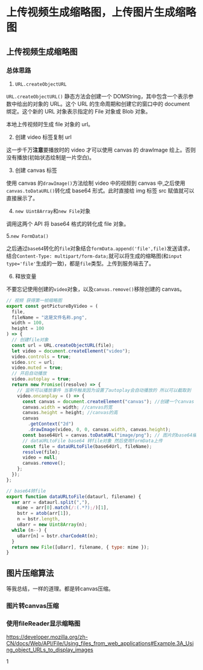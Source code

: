 # 上传视频生成缩略图，上传图片生成缩略图

## 上传视频生成缩略图

### 总体思路

1.  `URL.createObjectURL`

`URL.createObjectURL()` 静态方法会创建一个 DOMString，其中包含一个表示参数中给出的对象的 URL。这个 URL 的生命周期和创建它的窗口中的 document 绑定。这个新的 URL 对象表示指定的 File 对象或 Blob 对象。

本地上传视频时生成 file 对象的 url。

2. 创建 video 标签复制 url

这一步千万**注意**要播放时的 video 才可以使用 canvas 的 drawImage 绘上。否则没有播放(初始状态绘制是一片空白)。

3. 创建 canvas 标签

使用 canvas 的`drawImage()`方法绘制 video 中的视频到 canvas 中,之后使用`canvas.toDataURL()`转化成 base64 形式。此时直接给 img 标签 src 赋值就可以直接展示了。

4. `new Uint8Array`和`new File`对象

调用这两个 API 将 base64 格式的转化成 file 对象。

5.`new FormData()`

之后通过`base64`转化的`file`对象结合`formData.append('file',file)`发送请求，结合`Content-Type: multipart/form-data;`就可以将生成的缩略图(和`input type='file'`生成的一致)，都是`file`类型。上传到服务端去了。

6. 释放变量

不要忘记使用创建的`video`对象，以及`canvas.remove()`移除创建的 canvas。

```js
// 视频 获得第一帧缩略图
export const getPictureByVideo = (
  file,
  fileName = "这是文件名称.png",
  width = 100,
  height = 100
) => {
  // 创建file对象
  const url = URL.createObjectURL(file);
  let video = document.createElement("video");
  video.controls = true;
  video.src = url;
  video.muted = true;
  // 开启自动播放
  video.autoplay = true;
  return new Promise((resolve) => {
    // 监听可以播放事件 当事件触发因为设置了autoplay会自动播放的 所以可以截取到
    video.oncanplay = () => {
      const canvas = document.createElement("canvas"); //创建一个canvas
      canvas.width = width; //canvas的宽
      canvas.height = height; //canvas的高
      canvas
        .getContext("2d")
        .drawImage(video, 0, 0, canvas.width, canvas.height);
      const base64Url = canvas.toDataURL("image/png"); // 图片的base64编码
      // dataURLtoFile base64 转file对象 然后使用formData上传
      const file = dataURLtoFile(base64Url, fileName);
      resolve(file);
      video = null;
      canvas.remove();
    };
  });
};

// base64转file
export function dataURLtoFile(dataurl, filename) {
  var arr = dataurl.split(","),
    mime = arr[0].match(/:(.*?);/)[1],
    bstr = atob(arr[1]),
    n = bstr.length,
    u8arr = new Uint8Array(n);
  while (n--) {
    u8arr[n] = bstr.charCodeAt(n);
  }
  return new File([u8arr], filename, { type: mime });
}
```


## 图片压缩算法


等我总结，一样的道理。都是转canvas压缩。

### 图片转canvas压缩

### 使用fileReader显示缩略图
https://developer.mozilla.org/zh-CN/docs/Web/API/File/Using_files_from_web_applications#Example.3A_Using_object_URLs_to_display_images

1